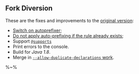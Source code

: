 ## Fork Diversion

These are the fixes and improvements to the [original version](https://github.com/google/closure-stylesheets/compare/master...artdecocode:master):

- [Switch on autoprefixer](https://github.com/google/closure-stylesheets/commit/ec28d2ab6bea4f8d5788b23c91ff285c6652cf54);
- [Do not apply auto-prefixing if the rule already exists](https://github.com/google/closure-stylesheets/commit/8a49266fb85ab9bb39b6a9ffdf50ca3b84704ef4);
- Support [`@supports`](https://github.com/google/closure-stylesheets/commit/b530d2d0aae57d164bac2a6ae8da97344919ffcd)
- Print errors to the console.
- Build for _Java 1.8_.
- Merge in [`--allow-duplicate-declarations` work](https://github.com/google/closure-stylesheets/commit/802338e1de297a62f32241f33f8fc9f4e60e530b).

%~%